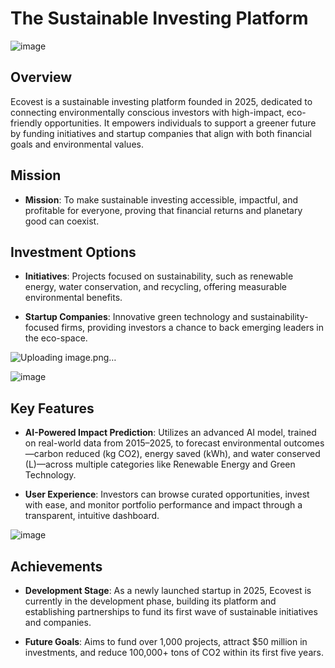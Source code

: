 # The Sustainable Investing Platform

![image](https://github.com/user-attachments/assets/4476700f-8d9e-4750-9f17-287efabffb51)


Overview
--------

Ecovest is a sustainable investing platform founded in 2025, dedicated to connecting environmentally conscious investors with high-impact, eco-friendly opportunities. It empowers individuals to support a greener future by funding initiatives and startup companies that align with both financial goals and environmental values.

Mission 
-------
*   **Mission**: To make sustainable investing accessible, impactful, and profitable for everyone, proving that financial returns and planetary good can coexist.
    

Investment Options
------------------

*   **Initiatives**: Projects focused on sustainability, such as renewable energy, water conservation, and recycling, offering measurable environmental benefits.
    
*   **Startup Companies**: Innovative green technology and sustainability-focused firms, providing investors a chance to back emerging leaders in the eco-space.

![Uploading image.png…]()

![image](https://github.com/user-attachments/assets/6b024469-906f-40a9-bb57-3224ecceb921)

Key Features
------------

*   **AI-Powered Impact Prediction**: Utilizes an advanced AI model, trained on real-world data from 2015–2025, to forecast environmental outcomes—carbon reduced (kg CO2), energy saved (kWh), and water conserved (L)—across multiple categories like Renewable Energy and Green Technology.
    
*   **User Experience**: Investors can browse curated opportunities, invest with ease, and monitor portfolio performance and impact through a transparent, intuitive dashboard.
    
![image](https://github.com/user-attachments/assets/86e055c3-dd86-42ac-bf3f-46acca98630e)

Achievements
------------

*   **Development Stage**: As a newly launched startup in 2025, Ecovest is currently in the development phase, building its platform and establishing partnerships to fund its first wave of sustainable initiatives and companies.
    
*   **Future Goals**: Aims to fund over 1,000 projects, attract $50 million in investments, and reduce 100,000+ tons of CO2 within its first five years.
    
